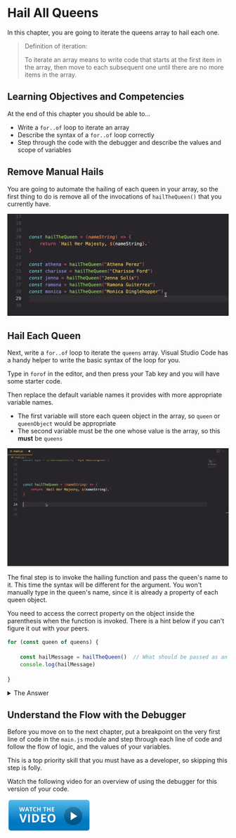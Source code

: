 # Hail All Queens

In this chapter, you are going to iterate the queens array to hail each one.

> Definition of iteration:
>
> To iterate an array means to write code that starts at the first item in the array, then move to each subsequent one until there are no more items in the array.

## Learning Objectives and Competencies

At the end of this chapter you should be able to...

* Write a `for..of` loop to iterate an array
* Describe the syntax of a `for..of` loop correctly
* Step through the code with the debugger and describe the values and scope of variables

## Remove Manual Hails

You are going to automate the hailing of each queen in your array, so the first thing to do is remove all of the invocations of `hailTheQueen()` that you currently have.

![](./images/delete-current-hails.gif)

## Hail Each Queen

Next, write a `for..of` loop to iterate the `queens` array. Visual Studio Code has a handy helper to write the basic syntax of the loop for you.

Type in `forof` in the editor, and then press your Tab key and you will have some starter code.

Then replace the default variable names it provides with more appropriate variable names.

* The first variable will store each queen object in the array, so `queen` or `queenObject` would be appropriate
* The second variable must be the one whose value is the array, so this **must** be `queens`

![](./images/queen-for-of-loop.gif)

The final step is to invoke the hailing function and pass the queen's name to it. This time the syntax will be different for the argument. You won't manually type in the queen's name, since it is already a property of each queen object.

You need to access the correct property on the object inside the parenthesis when the function is invoked. There is a hint below if you can't figure it out with your peers.

```js
for (const queen of queens) {

    const hailMessage = hailTheQueen()  // What should be passed as an argument?
    console.log(hailMessage)

}
```

<details>
    <summary>The Answer</summary>


```js
const hailMessage = hailTheQueen(queen.name)
```
</details>

## Understand the Flow with the Debugger

Before you move on to the next chapter, put a breakpoint on the very first line of code in the `main.js` module and step through each line of code and follow the flow of logic, and the values of your variables.

This is a top priority skill that you must have as a developer, so skipping this step is folly.

Watch the following video for an overview of using the debugger for this version of your code.

[<img src="../../book-1-installations/chapters/images/video-play-icon.gif" height="75rem" />](https://watch.screencastify.com/v/1sIKYzOFt8qEfrlIic6T)
